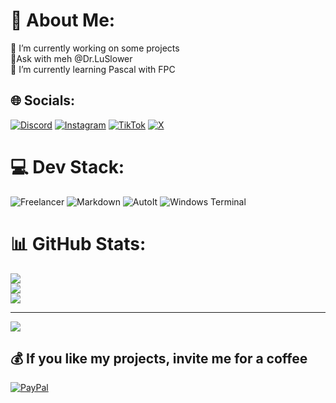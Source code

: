 # 💫 About Me:
🔭 I’m currently working on some projects<br>💬Ask with meh @Dr.LuSlower<br>🌱 I’m currently learning Pascal with FPC


## 🌐 Socials:
[![Discord](https://img.shields.io/badge/Discord-%237289DA.svg?logo=discord&logoColor=white)](https://discord.gg/https://discord.gg/K9kukCPzQ7) [![Instagram](https://img.shields.io/badge/Instagram-%23E4405F.svg?logo=Instagram&logoColor=white)](https://instagram.com/Dr.LuSlower) [![TikTok](https://img.shields.io/badge/TikTok-%23000000.svg?logo=TikTok&logoColor=white)](https://tiktok.com/@LuSlower) [![X](https://img.shields.io/badge/X-black.svg?logo=X&logoColor=white)](https://x.com/LuSlower) 

# 💻 Dev Stack:
![Freelancer](https://img.shields.io/badge/Freelancer-29B2FE?logo=freelancer&logoColor=fff&style=flat) ![Markdown](https://img.shields.io/badge/Markdown-000?logo=markdown&logoColor=fff&style=flat) ![AutoIt](https://img.shields.io/badge/AutoIt-5D83AC?logo=autoit&logoColor=fff&style=flat) ![Windows Terminal](https://img.shields.io/badge/Windows%20Terminal-4D4D4D?logo=windowsterminal&logoColor=fff&style=flat)
# 📊 GitHub Stats:
![](https://github-readme-stats.vercel.app/api?username=LuSlower&theme=dark&hide_border=false&include_all_commits=true&count_private=true)<br/>
![](https://github-readme-streak-stats.herokuapp.com/?user=LuSlower&theme=dark&hide_border=false)<br/>
![](https://github-readme-stats.vercel.app/api/top-langs/?username=LuSlower&theme=dark&hide_border=false&include_all_commits=true&count_private=true&layout=compact)

---
[![](https://visitcount.itsvg.in/api?id=LuSlower&icon=0&color=0)](https://visitcount.itsvg.in)

  ## 💰 If you like my projects, invite me for a coffee
  [![PayPal](https://img.shields.io/badge/PayPal-00457C?style=for-the-badge&logo=paypal&logoColor=white)](https://paypal.me/eldontweaks) 

  
<!-- Proudly created with GPRM ( https://gprm.itsvg.in ) -->

